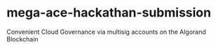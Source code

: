 # mega-ace-hackathan-submission
Convenient Cloud Governance via multisig accounts on the Algorand Blockchain
